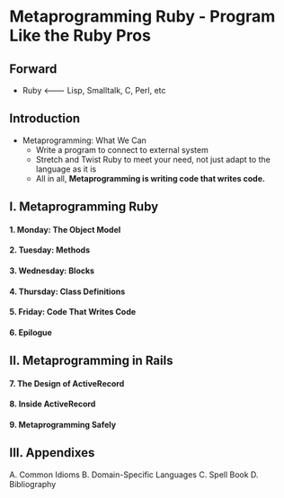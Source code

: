 Metaprogramming Ruby - Program Like the Ruby Pros
=================================================

Forward
-------

- Ruby <--- Lisp, Smalltalk, C, Perl, etc



Introduction
------------

- Metaprogramming: What We Can
    - Write a program to connect to external system
    - Stretch and Twist Ruby to meet your need, not just adapt to the language as it is
    - All in all, **Metaprogramming is writing code that writes code.**













I. Metaprogramming Ruby 
--------------------

#### 1. Monday: The Object Model 













#### 2. Tuesday: Methods


#### 3. Wednesday: Blocks


#### 4. Thursday: Class Definitions


#### 5. Friday: Code That Writes Code

#### 6. Epilogue





II. Metaprogramming in Rails
------------------------



#### 7. The Design of ActiveRecord

#### 8. Inside ActiveRecord

#### 9. Metaprogramming Safely



III. Appendixes 
---------------


A. Common Idioms
B. Domain-Specific Languages
C. Spell Book
D. Bibliography

